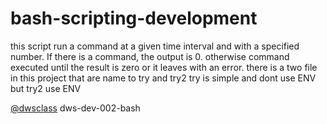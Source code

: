 # bash-scripting-development
this script run a command at a given time interval and with a specified number.
If there is a command, the output is 0.
otherwise command executed until the result is zero or it leaves with an error.
there is a two file in this project that are name to try and try2
try is simple and dont use ENV but try2 use ENV


[@dwsclass](https://github.com/dwsclass) dws-dev-002-bash
